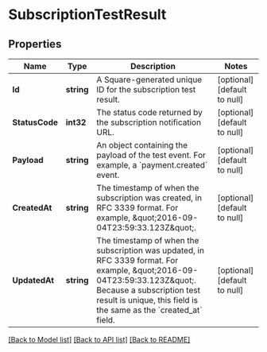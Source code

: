 # SubscriptionTestResult

## Properties

 Name           | Type       | Description                                                                                                                                                                                                                            | Notes                        
----------------|------------|----------------------------------------------------------------------------------------------------------------------------------------------------------------------------------------------------------------------------------------|------------------------------
 **Id**         | **string** | A Square-generated unique ID for the subscription test result.                                                                                                                                                                         | [optional] [default to null] 
 **StatusCode** | **int32**  | The status code returned by the subscription notification URL.                                                                                                                                                                         | [optional] [default to null] 
 **Payload**    | **string** | An object containing the payload of the test event. For example, a &#x60;payment.created&#x60; event.                                                                                                                                  | [optional] [default to null] 
 **CreatedAt**  | **string** | The timestamp of when the subscription was created, in RFC 3339 format.  For example, \&quot;2016-09-04T23:59:33.123Z\&quot;.                                                                                                          | [optional] [default to null] 
 **UpdatedAt**  | **string** | The timestamp of when the subscription was updated, in RFC 3339 format. For example, \&quot;2016-09-04T23:59:33.123Z\&quot;. Because a subscription test result is unique, this field is the same as the &#x60;created_at&#x60; field. | [optional] [default to null] 

[[Back to Model list]](../README.md#documentation-for-models) [[Back to API list]](../README.md#documentation-for-api-endpoints) [[Back to README]](../README.md)

